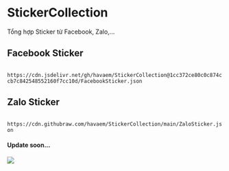 # StickerCollection

Tổng hợp Sticker từ Facebook, Zalo,...

## Facebook Sticker

` https://cdn.jsdelivr.net/gh/havaem/StickerCollection@1cc372ce80c0c874ccb7c842548552160f7cc10d/FacebookSticker.json`

## Zalo Sticker

` https://cdn.githubraw.com/havaem/StickerCollection/main/ZaloSticker.json`

#### Update soon...

[![](https://data.jsdelivr.com/v1/package/gh/havaem/StickerCollection/badge)](https://www.jsdelivr.com/package/gh/havaem/StickerCollection)

